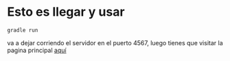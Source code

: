 # Esto es llegar y usar

    gradle run
    
va a dejar corriendo el servidor en el puerto 4567, 
luego tienes que visitar la pagina principal [aquí](http://localhost:4567/index.html)
